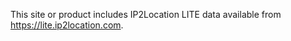 This site or product includes IP2Location LITE data available from <a href="https://lite.ip2location.com">https://lite.ip2location.com</a>.

